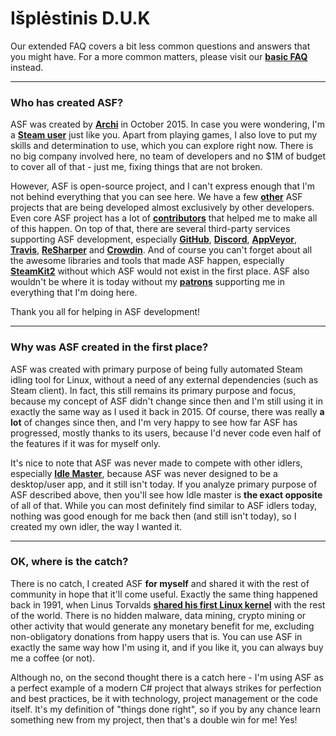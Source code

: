 # Išplėstinis D.U.K

Our extended FAQ covers a bit less common questions and answers that you might have. For a more common matters, please visit our **[basic FAQ](https://github.com/JustArchiNET/ArchiSteamFarm/wiki/FAQ)** instead.

* * *

### Who has created ASF?

ASF was created by **[Archi](https://github.com/JustArchi)** in October 2015. In case you were wondering, I'm a **[Steam user](https://steamcommunity.com/profiles/76561198006963719)** just like you. Apart from playing games, I also love to put my skills and determination to use, which you can explore right now. There is no big company involved here, no team of developers and no $1M of budget to cover all of that - just me, fixing things that are not broken.

However, ASF is open-source project, and I can't express enough that I'm not behind everything that you can see here. We have a few **[other](https://github.com/JustArchiNET?q=ASF-)** ASF projects that are being developed almost exclusively by other developers. Even core ASF project has a lot of **[contributors](https://github.com/JustArchiNET/ArchiSteamFarm/graphs/contributors)** that helped me to make all of this happen. On top of that, there are several third-party services supporting ASF development, especially **[GitHub](https://github.com)**, **[Discord](https://discordapp.com/open-source)**, **[AppVeyor](https://www.appveyor.com)**, **[Travis](https://travis-ci.com)**, **[ReSharper](https://www.jetbrains.com/resharper)** and **[Crowdin](https://crowdin.com)**. And of course you can't forget about all the awesome libraries and tools that made ASF happen, especially **[SteamKit2](https://github.com/SteamRE/SteamKit)** without which ASF would not exist in the first place. ASF also wouldn't be where it is today without my **[patrons](https://www.patreon.com/JustArchi)** supporting me in everything that I'm doing here.

Thank you all for helping in ASF development!

* * *

### Why was ASF created in the first place?

ASF was created with primary purpose of being fully automated Steam idling tool for Linux, without a need of any external dependencies (such as Steam client). In fact, this still remains its primary purpose and focus, because my concept of ASF didn't change since then and I'm still using it in exactly the same way as I used it back in 2015. Of course, there was really **a lot** of changes since then, and I'm very happy to see how far ASF has progressed, mostly thanks to its users, because I'd never code even half of the features if it was for myself only.

It's nice to note that ASF was never made to compete with other idlers, especially **[Idle Master](https://www.steamidlemaster.com)**, because ASF was never designed to be a desktop/user app, and it still isn't today. If you analyze primary purpose of ASF described above, then you'll see how Idle master is **the exact opposite** of all of that. While you can most definitely find similar to ASF idlers today, nothing was good enough for me back then (and still isn't today), so I created my own idler, the way I wanted it.

* * *

### OK, where is the catch?

There is no catch, I created ASF **for myself** and shared it with the rest of community in hope that it'll come useful. Exactly the same thing happened back in 1991, when Linus Torvalds **[shared his first Linux kernel](https://groups.google.com/forum/#!msg/comp.os.Minix/dlNtH7RRrGA/SwRavCzVE7gJ)** with the rest of the world. There is no hidden malware, data mining, crypto mining or other activity that would generate any monetary benefit for me, excluding non-obligatory donations from happy users that is. You can use ASF in exactly the same way how I'm using it, and if you like it, you can always buy me a coffee (or not).

Although no, on the second thought there is a catch here - I'm using ASF as a perfect example of a modern C# project that always strikes for perfection and best practices, be it with technology, project management or the code itself. It's my definition of "things done right", so if you by any chance learn something new from my project, then that's a double win for me! Yes!
